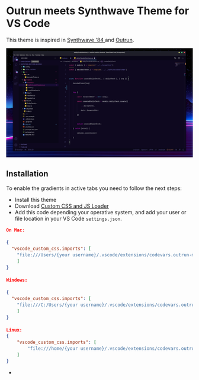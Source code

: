 # Outrun meets Synthwave Theme for VS Code
This theme is inspired in [Synthwave '84 ](https://marketplace.visualstudio.com/items?itemName=RobbOwen.synthwave-vscode) and [Outrun](https://marketplace.visualstudio.com/items?itemName=samrapdev.outrun).


<center> 
<img src="./screenshots/theme.png" alt="theme"
	title="VS Code Theme" width="800" />
</center>

## Installation

To enable the gradients in active tabs you need to follow the next steps:
- Install this theme
- Download [Custom CSS and JS Loader](https://marketplace.visualstudio.com/items?itemName=be5invis.vscode-custom-css)
- Add this code depending your operative system, and add your user or file location in your VS Code `settings.json`. 

```json
On Mac:

{
  "vscode_custom_css.imports": [
    "file:///Users/{your username}/.vscode/extensions/codevars.outrun-meets-synthwave-0.0.1/synthWaveStyles.css"
    ]
}

Windows:

{
  "vscode_custom_css.imports": [
    "file:///C:/Users/{your username}/.vscode/extensions/codevars.outrun-meets-synthwave-0.0.1/synthWaveStyles.css"
    ]
}

Linux:
{
    "vscode_custom_css.imports": [
        "file:///home/{your username}/.vscode/extensions/codevars.outrun-meets-synthwave-0.0.1/synthWaveStyles.css"
    ]
}
```

- 